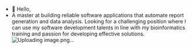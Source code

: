 - 👋 Hello,
- A master at building reliable software applications that automate report generation and data analysis. Looking for a challenging position where I can use my software development talents in line with my bioinformatics training and passion for developing effective solutions.![Uploading image.png…]()

